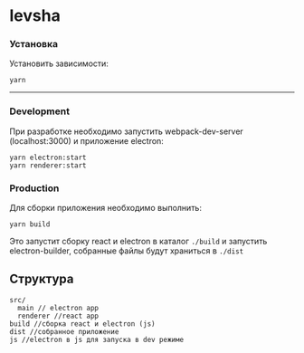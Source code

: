# levsha

### Установка

Установить зависимости:

    yarn

---

### Development

При разработке необходимо запустить webpack-dev-server (localhost:3000) и приложение electron:

    yarn electron:start  
    yarn renderer:start

### Production

Для сборки приложения необходимо выполнить:

    yarn build

Это запустит сборку react и electron в каталог `./build` и запустить electron-builder, собранные файлы будут храниться в `./dist` 

## Структура

    src/
      main // electron app
      renderer //react app
    build //сборка react и electron (js)
    dist //собранное приложение
    js //electron в js для запуска в dev режиме
